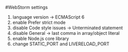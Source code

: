 

#WebStorm settings
1) language version -> ECMAScript 6
2) enable Prefer strict mode
3) disable Code style issues -> Unterminated statement
4) disable General -> last comma in array/object literal
5) enable Node.js core library
6) change STATIC_PORT and LIVERELOAD_PORT
